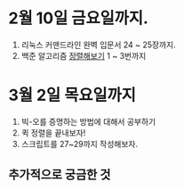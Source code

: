 # 2월 10일 금요일까지.
1. 리눅스 커맨드라인 완벽 입문서 24 ~ 25장까지.
2. 백준 알고리즘 [정렬해보기](https://www.acmicpc.net/step/9) 1 ~ 3번까지

# 3월 2일 목요일까지
1. 빅-오를 증명하는 방법에 대해서 공부하기
2. 퀵 정렬을 끝내보자!
3. 스크립트를 27~29까지 작성해보자.

## 추가적으로 궁금한 것
